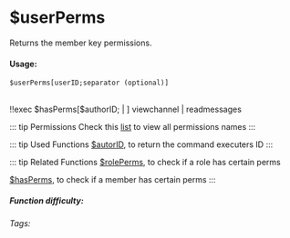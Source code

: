 # $userPerms
Returns the member key permissions.

#### Usage: 
`$userPerms[userID;separator (optional)]`

<br/>
<discord-messages>
	<discord-message :bot="false" role-color="#ffcc9a" author="Member">
		!!exec $hasPerms[$authorID; | ]
	</discord-message>
	<discord-message :bot="true" role-color="#0099ff" author="Custom Command" avatar="https://media.discordapp.net/avatars/725721249652670555/781224f90c3b841ba5b40678e032f74a.webp">
        viewchannel | readmessages
	</discord-message>
</discord-messages>

::: tip Permissions
Check this [list](../CodeReferences/ref.permissions_list.md) to view all permissions names
:::

::: tip Used Functions
[$autorID](../Member/authorID.md), to return the command executers ID
:::

::: tip Related Functions
[$rolePerms](../Role/rolePerms.md), to check if a role has certain perms

[$hasPerms](../Member/hasPerms.md), to check if a member has certain perms
:::

##### Function difficulty: <Badge type="warning" text="Medium" vertical="middle" /> 
###### Tags: <Badge type="tip" text="Member" vertical="middle" /> <Badge type="tip" text="Perms" vertical="middle" /> <Badge type="tip" text="permissions" vertical="middle" /> <Badge type="tip" text="rights" vertical="middle" />